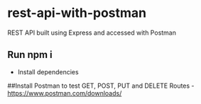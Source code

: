 # rest-api-with-postman
REST API built using Express and accessed with Postman

## Run npm i
- Install dependencies

##Install Postman to test GET, POST, PUT and DELETE Routes
-https://www.postman.com/downloads/


